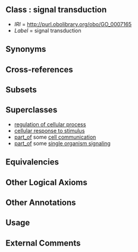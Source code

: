 
## Class : signal transduction

 * *IRI* = http://purl.obolibrary.org/obo/GO_0007165
 * *Label* = signal transduction

## Synonyms


## Cross-references


## Subsets


## Superclasses

 * [regulation of cellular process](../../GO/94/GO_0050794.md)
 * [cellular response to stimulus](../../GO/16/GO_0051716.md)
 * [part_of](../../BFO/50/BFO_0000050.md) some [cell communication](../../GO/54/GO_0007154.md)
 * [part_of](../../BFO/50/BFO_0000050.md) some [single organism signaling](../../GO/00/GO_0044700.md)

## Equivalencies


## Other Logical Axioms


## Other Annotations


## Usage


## External Comments

